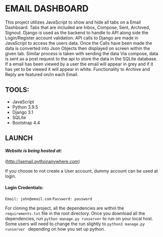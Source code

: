 # EMAIL DASHBOARD

This project utilizes JavaScript to show and hide all tabs on a Email Dashboard. 
Tabs that are included are Inbox, Compose, Sent, Archived, Signout.
Django is used as the backend to handle to API along side the Login/Register account validation.
API calls to Django are made in JavaScript to access the users data. 
Once the Calls have been made the data is converted into Json Objects then displayed on screen within the given tab.
Similar process is taken with sending the data Via compose, data is sent as a post request to the api to store the data in the SQLite database.
If a email has been viewed by a user the email will appear in grey and if it has yet to be viewed it will appear in white.
Functionality to Archive and Reply are featured on/in each Email.

## TOOLS: 
- JavaScript
- Python 3.9.5
- Django 3.1 
- SQLite 
- Bootstrap 4.4


## LAUNCH

#### *Website is being hosted at:* 
(http://jsemail.pythonanywhere.com)

If you choose to not create a User account, dummy account can be used at login.
#### Login Credentials:
```Email: john@email.com```
```Password: password```

For cloning the project, all the dependencies are within the ```requirements.txt``` file in the root directory. 
Once you download all the dependencies, run ``` python manage.py runserver ``` to run on your local host.
Some users will need to change the run slightly to ```python3 manage.py runserver ``` depending on how you set up python.
